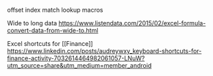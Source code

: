 offset
index
match
lookup
macros

Wide to long data
https://www.listendata.com/2015/02/excel-formula-convert-data-from-wide-to.html

Excel shortcuts for [[Finance]] 
https://www.linkedin.com/posts/audreywxy_keyboard-shortcuts-for-finance-activity-7032614464982061057-LNuW?utm_source=share&utm_medium=member_android